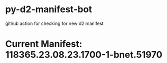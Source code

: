 # py-d2-manifest-bot
github action for checking for new d2 manifest

# Current Manifest: 118365.23.08.23.1700-1-bnet.51970